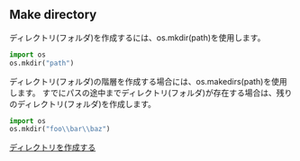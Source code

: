 ## Make directory

ディレクトリ(フォルダ)を作成するには、os.mkdir(path)を使用します。

```python
import os
os.mkdir("path")
```

ディレクトリ(フォルダ)の階層を作成する場合には、os.makedirs(path)を使用します。
すでにパスの途中までディレクトリ(フォルダ)が存在する場合は、残りのディレクトリ(フォルダ)を作成します。

```python
import os
os.mkdir("foo\\bar\\baz")
```

[ディレクトリを作成する](http://www.gesource.jp/programming/python/code/0009.html)

